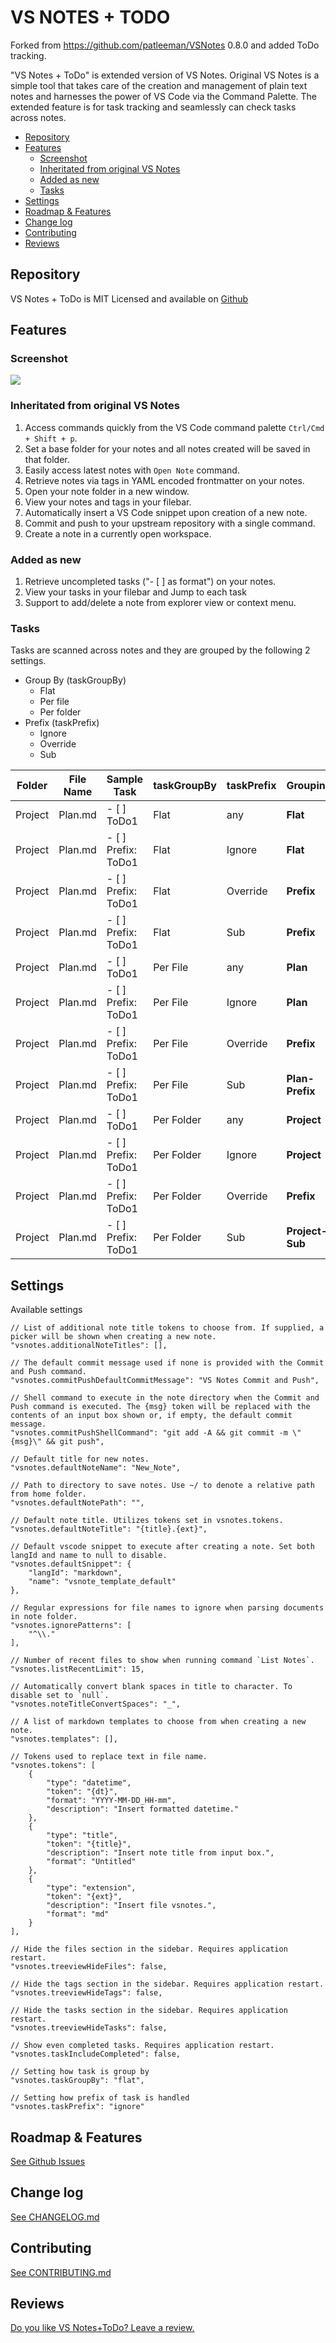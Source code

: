 # VS NOTES + TODO

Forked from <https://github.com/patleeman/VSNotes> 0.8.0 and added ToDo tracking.

"VS Notes + ToDo" is extended version of VS Notes. Original VS Notes is a simple tool that takes care of the creation and management of plain text notes and harnesses the power of VS Code via the Command Palette. The extended feature is for task tracking and seamlessly can check tasks across notes.

<!-- TOC tocDepth:2..3 chapterDepth:2..6 -->

- [Repository](#repository)
- [Features](#features)
    - [Screenshot](#screenshot)
    - [Inheritated from original VS Notes](#inheritated-from-original-vs-notes)
    - [Added as new](#added-as-new)
    - [Tasks](#tasks)
- [Settings](#settings)
- [Roadmap & Features](#roadmap-features)
- [Change log](#change-log)
- [Contributing](#contributing)
- [Reviews](#reviews)

<!-- /TOC -->

## Repository

VS Notes + ToDo is MIT Licensed and available on [Github](https://github.com/mafut/VSNotes-ToDo)

## Features

### Screenshot

![](https://github.com/mafut/VSNotes-ToDo/raw/master/img/vsnotes_view.png)

### Inheritated from original VS Notes

1. Access commands quickly from the VS Code command palette `Ctrl/Cmd + Shift + p`.
2. Set a base folder for your notes and all notes created will be saved in that folder.
3. Easily access latest notes with `Open Note` command.
4. Retrieve notes via tags in YAML encoded frontmatter on your notes.
5. Open your note folder in a new window.
6. View your notes and tags in your filebar.
7. Automatically insert a VS Code snippet upon creation of a new note.
8. Commit and push to your upstream repository with a single command.
9. Create a note in a currently open workspace.

### Added as new

1. Retrieve uncompleted tasks ("- [ ] as format") on your notes.
2. View your tasks in your filebar and Jump to each task
3. Support to add/delete a note from explorer view or context menu.

### Tasks

Tasks are scanned across notes and they are grouped by the following 2 settings.

- Group By (taskGroupBy)
  - Flat
  - Per file
  - Per folder
- Prefix (taskPrefix)
  - Ignore
  - Override
  - Sub

 Folder | File Name | Sample Task | taskGroupBy | taskPrefix | **Grouping**
--------|-----------|-------------|-------------|------------|--------------
 Project | Plan.md | - [ ] ToDo1 | Flat | any | **Flat**
 Project | Plan.md | - [ ] Prefix: ToDo1 | Flat | Ignore | **Flat**
 Project | Plan.md | - [ ] Prefix: ToDo1 | Flat | Override | **Prefix**
 Project | Plan.md | - [ ] Prefix: ToDo1 | Flat | Sub | **Prefix**
 Project | Plan.md | - [ ] ToDo1 | Per File | any | **Plan**
 Project | Plan.md | - [ ] Prefix: ToDo1 | Per File | Ignore | **Plan**
 Project | Plan.md | - [ ] Prefix: ToDo1 | Per File | Override | **Prefix**
 Project | Plan.md | - [ ] Prefix: ToDo1 | Per File | Sub | **Plan-Prefix**
 Project | Plan.md | - [ ] ToDo1 | Per Folder | any | **Project**
 Project | Plan.md | - [ ] Prefix: ToDo1 | Per Folder | Ignore | **Project**
 Project | Plan.md | - [ ] Prefix: ToDo1 | Per Folder | Override | **Prefix**
 Project | Plan.md | - [ ] Prefix: ToDo1 | Per Folder | Sub | **Project-Sub**

## Settings

Available settings

```
// List of additional note title tokens to choose from. If supplied, a picker will be shown when creating a new note.
"vsnotes.additionalNoteTitles": [],

// The default commit message used if none is provided with the Commit and Push command.
"vsnotes.commitPushDefaultCommitMessage": "VS Notes Commit and Push",

// Shell command to execute in the note directory when the Commit and Push command is executed. The {msg} token will be replaced with the contents of an input box shown or, if empty, the default commit message.
"vsnotes.commitPushShellCommand": "git add -A && git commit -m \"{msg}\" && git push",

// Default title for new notes.
"vsnotes.defaultNoteName": "New_Note",

// Path to directory to save notes. Use ~/ to denote a relative path from home folder.
"vsnotes.defaultNotePath": "",

// Default note title. Utilizes tokens set in vsnotes.tokens.
"vsnotes.defaultNoteTitle": "{title}.{ext}",

// Default vscode snippet to execute after creating a note. Set both langId and name to null to disable.
"vsnotes.defaultSnippet": {
    "langId": "markdown",
    "name": "vsnote_template_default"
},

// Regular expressions for file names to ignore when parsing documents in note folder.
"vsnotes.ignorePatterns": [
    "^\\."
],

// Number of recent files to show when running command `List Notes`.
"vsnotes.listRecentLimit": 15,

// Automatically convert blank spaces in title to character. To disable set to `null`.
"vsnotes.noteTitleConvertSpaces": "_",

// A list of markdown templates to choose from when creating a new note.
"vsnotes.templates": [],

// Tokens used to replace text in file name.
"vsnotes.tokens": [
    {
        "type": "datetime",
        "token": "{dt}",
        "format": "YYYY-MM-DD_HH-mm",
        "description": "Insert formatted datetime."
    },
    {
        "type": "title",
        "token": "{title}",
        "description": "Insert note title from input box.",
        "format": "Untitled"
    },
    {
        "type": "extension",
        "token": "{ext}",
        "description": "Insert file vsnotes.",
        "format": "md"
    }
],

// Hide the files section in the sidebar. Requires application restart.
"vsnotes.treeviewHideFiles": false,

// Hide the tags section in the sidebar. Requires application restart.
"vsnotes.treeviewHideTags": false,

// Hide the tasks section in the sidebar. Requires application restart.
"vsnotes.treeviewHideTasks": false,

// Show even completed tasks. Requires application restart.
"vsnotes.taskIncludeCompleted": false,

// Setting how task is group by
"vsnotes.taskGroupBy": "flat",

// Setting how prefix of task is handled
"vsnotes.taskPrefix": "ignore"

```

## Roadmap & Features

[See Github Issues](https://github.com/mafut/VSNotes-ToDo/issues?q=is%3Aissue+is%3Aopen+label%3Aenhancement)

## Change log

[See CHANGELOG.md](./CHANGELOG.md)

## Contributing

[See CONTRIBUTING.md](./CONTRIBUTING.md)

## Reviews

[Do you like VS Notes+ToDo? Leave a review.](https://marketplace.visualstudio.com/items?itemName=mafut.vsnotes-todo#review-details)
